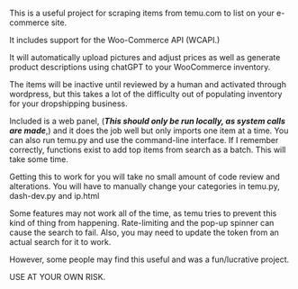 This is a useful project for scraping items from temu.com to list on your e-commerce site. 

It includes support for the Woo-Commerce API (WCAPI.)

It will automatically upload pictures and adjust prices as well as generate product descriptions using chatGPT to your WooCommerce inventory. 

The items will be inactive until reviewed by a human and activated through wordpress, but this takes a lot of the difficulty out of populating inventory for your dropshipping business.

Included is a web panel, (***This should only be run locally, as system calls are made***,) and it does the job well but only imports one item at a time. 
You can also run temu.py and use the command-line interface. If I remember correctly, functions exist to add top items from search as a batch. This will take some time.


Getting this to work for you will take no small amount of code review and alterations. You will have to manually change your categories in temu.py, dash-dev.py and ip.html

Some features may not work all of the time, as temu tries to prevent this kind of thing from happening. Rate-limiting and the pop-up spinner can cause the search to fail. 
Also, you may need to update the token from an actual search for it to work.

However, some people may find this useful and was a fun/lucrative project.

USE AT YOUR OWN RISK.
